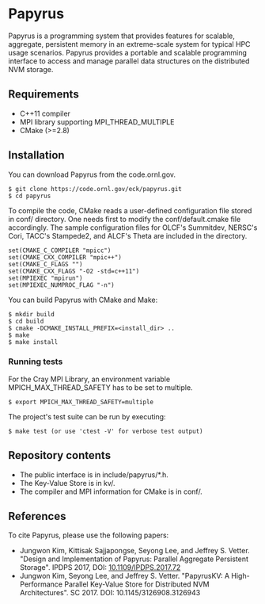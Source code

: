 # Papyrus
Papyrus is a programming system that provides features for scalable, aggregate, persistent memory in an extreme-scale system for typical HPC usage scenarios. Papyrus provides a portable and scalable programming interface to access and manage parallel data structures on the distributed NVM storage.

## Requirements

- C++11 compiler
- MPI library supporting MPI\_THREAD\_MULTIPLE
- CMake (>=2.8)

## Installation

You can download Papyrus from the code.ornl.gov.

    $ git clone https://code.ornl.gov/eck/papyrus.git
    $ cd papyrus

To compile the code, CMake reads a user-defined configuration file stored in conf/ directory. One needs first to modify the conf/default.cmake file accordingly. The sample configuration files for OLCF's Summitdev, NERSC's Cori, TACC's Stampede2, and ALCF's Theta are included in the directory.

    set(CMAKE_C_COMPILER "mpicc")
    set(CMAKE_CXX_COMPILER "mpic++")
    set(CMAKE_C_FLAGS "")
    set(CMAKE_CXX_FLAGS "-O2 -std=c++11")
    set(MPIEXEC "mpirun")
    set(MPIEXEC_NUMPROC_FLAG "-n")

You can build Papyrus with CMake and Make:

    $ mkdir build
    $ cd build
    $ cmake -DCMAKE_INSTALL_PREFIX=<install_dir> ..
    $ make
    $ make install

### Running tests

For the Cray MPI Library, an environment variable MPICH\_MAX\_THREAD\_SAFETY has to be set to multiple.

    $ export MPICH_MAX_THREAD_SAFETY=multiple

The project's test suite can be run by executing:

    $ make test (or use 'ctest -V' for verbose test output)

## Repository contents

- The public interface is in include/papyrus/\*.h.
- The Key-Value Store is in kv/.
- The compiler and MPI information for CMake is in conf/.

## References

To cite Papyrus, please use the following papers:

- Jungwon Kim, Kittisak Sajjapongse, Seyong Lee, and Jeffrey S. Vetter. "Design and Implementation of Papyrus: Parallel Aggregate Persistent Storage". IPDPS 2017, DOI: [10.1109/IPDPS.2017.72](https://doi.org/10.1109/IPDPS.2017.72)
- Jungwon Kim, Seyong Lee, and Jeffrey S. Vetter. "PapyrusKV: A High-Performance Parallel Key-Value Store for Distributed NVM Architectures". SC 2017. DOI: 10.1145/3126908.3126943
